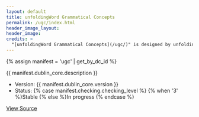 ```yaml
---
layout: default
title: unfoldingWord Grammatical Concepts
permalink: /ugc/index.html
header_image_layout:
header_image:
credits: >
  "[unfoldingWord Grammatical Concepts](/ugc/)" is designed by unfoldingWord and developed by the [Door43 World Missions Community](https://door43.org/). It is made available under a [Creative Commons Attribution-ShareAlike 4.0 International](https://creativecommons.org/licenses/by-sa/4.0/) license.
---
```


{% assign manifest = 'ugc' | get_by_dc_id %}
<p>{{ manifest.dublin_core.description }}</p>

<ul>
 <li>Version: {{ manifest.dublin_core.version }}</li>
 <li>Status: {% case manifest.checking.checking_level %}
{% when '3' %}Stable {% else %}In progress
{% endcase %}</li>
</ul>

<div class="text-center">
 <p>
  <a class="btn btn-dark btn-sm" href="{{ manifest.dublin_core.url }}" title="UGC Version {{ manifest.dublin_core.version }} Source">
   <i class="fa fa-archive"></i> View Source
  </a>
 </p>
</div>
